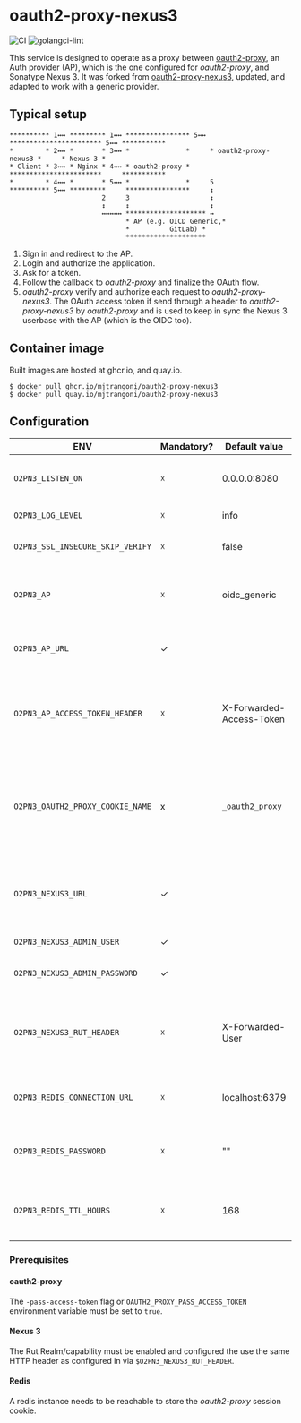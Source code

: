 # oauth2-proxy-nexus3

![CI](https://github.com/mjtrangoni/oauth2-proxy-nexus3/workflows/CI/badge.svg)
![golangci-lint](https://github.com/mjtrangoni/oauth2-proxy-nexus3/workflows/golangci-lint/badge.svg)

This service is designed to operate as a proxy between [oauth2-proxy](https://github.com/oauth2-proxy/oauth2-proxy),
an Auth provider (AP), which is the one configured for *oauth2-proxy*, and Sonatype Nexus 3.
It was forked from [oauth2-proxy-nexus3](https://github.com/le-garff-yoann/oauth2-proxy-nexus3), updated, and adapted to work
with a generic provider.

## Typical setup

```
********** 1↔↔ ********* 1↔↔ **************** 5↔↔ *********************** 5↔↔ ***********
*        * 2↔↔ *       * 3↔↔ *              *     * oauth2-proxy-nexus3 *     * Nexus 3 *
* Client * 3↔↔ * Nginx * 4↔↔ * oauth2-proxy *     ***********************     ***********
*        * 4↔↔ *       * 5↔↔ *              *     5
********** 5↔↔ *********     ****************     ↕
                       2     3                    ↕
                       ↕     ↕                    ↕
                       ↔↔↔↔↔ ******************** ↔
                             * AP (e.g. OICD Generic,*
                             *          GitLab) *
                             ********************
```

1. Sign in and redirect to the AP.
2. Login and authorize the application.
3. Ask for a token.
4. Follow the callback to *oauth2-proxy* and finalize the OAuth flow.
5. *oauth2-proxy* verify and authorize each request to *oauth2-proxy-nexus3*. The OAuth access token if send through a header to *oauth2-proxy-nexus3* by *oauth2-proxy* and is used to keep in sync the Nexus 3 userbase with the AP (which is the OIDC too).

## Container image

Built images are hosted at ghcr.io, and quay.io.

```
$ docker pull ghcr.io/mjtrangoni/oauth2-proxy-nexus3
$ docker pull quay.io/mjtrangoni/oauth2-proxy-nexus3
```

## Configuration

| ENV | Mandatory? | Default value | Description |
|-|-|-|-|
| `O2PN3_LISTEN_ON` | ☓ | 0.0.0.0:8080 | The [IP]:PORT on which the HTTP server will listen. |
| `O2PN3_LOG_LEVEL` | ☓ | info | Set Application log level. |
| `O2PN3_SSL_INSECURE_SKIP_VERIFY` | ☓ | false | Skip SSL verifications if set to `true`. |
| `O2PN3_AP` | ☓ | oidc_generic | The name of the Auth Provider to be used. (oicd_generic, gitlab) |
| `O2PN3_AP_URL` | ✓ | | The AP URL on which OAuth operations will be performed. |
| `O2PN3_AP_ACCESS_TOKEN_HEADER` | ☓ | X-Forwarded-Access-Token | The name of the HTTP header on which the AP OAuth *access_token* will be provided to this service. |
| `O2PN3_OAUTH2_PROXY_COOKIE_NAME` | x | `_oauth2_proxy` | The name of the cookie that the *oauth_proxy* creates. Should be changed to use a cookie prefix if --cookie-secure is set. |
| `O2PN3_NEXUS3_URL` | ✓ | | The Nexus 3 URL on which sync and reverse-proxying will be performed. |
| `O2PN3_NEXUS3_ADMIN_USER` | ✓ | | A Nexus 3 **admin** user. |
| `O2PN3_NEXUS3_ADMIN_PASSWORD` | ✓ | | A Nexus 3 **admin** password. |
| `O2PN3_NEXUS3_RUT_HEADER` | ☓ | X-Forwarded-User | The name of the HTTP header used by the Rut Realm/capability (Nexus 3) for the authentication. |
| `O2PN3_REDIS_CONNECTION_URL` | ☓ | localhost:6379 | The tcp connection to the redis instance. |
| `O2PN3_REDIS_PASSWORD` | ☓ | "" | The password of the redis instance. Default is empty or no password. |
| `O2PN3_REDIS_TTL_HOURS` | ☓ | 168 | The number of hours until the *oauth2-proxy* session cookie expire. |

### Prerequisites

#### oauth2-proxy

The `-pass-access-token` flag or `OAUTH2_PROXY_PASS_ACCESS_TOKEN` environment variable must be set to `true`.

#### Nexus 3

The Rut Realm/capability must be enabled and configured the use the same HTTP header as configured in via `$O2PN3_NEXUS3_RUT_HEADER`.

#### Redis

A redis instance needs to be reachable to store the *oauth2-proxy* session cookie.
